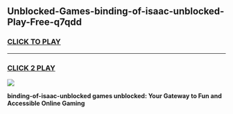 
## Unblocked-Games-binding-of-isaac-unblocked-Play-Free-q7qdd
<h3>
<a href="https://premium76.site?title=binding-of-isaac-unblocked&ref=10A">CLICK TO PLAY</a></h3>
<hr>

<h3>
<a href="https://premium76.site?title=binding-of-isaac-unblocked&ref=10A">CLICK 2 PLAY</a>
  
</h3>

<a href="https://premium76.site?title=binding-of-isaac-unblocked&ref=10A"><img src="https://clearcache.store/games.png"></a>


**binding-of-isaac-unblocked games unblocked: Your Gateway to Fun and Accessible Online Gaming**
